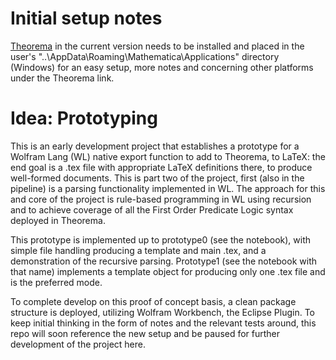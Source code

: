 # Initial setup notes

[Theorema](https://www3.risc.jku.at/research/theorema/software/) in the current version needs to be installed and placed in the user's "..\AppData\Roaming\Mathematica\Applications" directory (Windows) for an easy setup, more notes and concerning other platforms under the Theorema link.

# Idea: Prototyping

This is an early development project that establishes a prototype for a Wolfram Lang (WL) native export function to add to Theorema, to LaTeX: the end goal is a .tex file with appropriate LaTeX definitions there, to produce well-formed documents. This is part two of the project, first (also in the pipeline) is a parsing functionality implemented in WL. The approach for this and core of the project is rule-based programming in WL using recursion and to achieve coverage of all the First Order Predicate Logic syntax deployed in Theorema.

This prototype is implemented up to prototype0 (see the notebook), with simple file handling producing a template and main .tex, and a demonstration of the recursive parsing. Prototype1 (see the notebook with that name) implements a template object for producing only one .tex file and is the preferred mode. 

To complete develop on this proof of concept basis, a clean package structure is deployed, utilizing Wolfram Workbench, the Eclipse Plugin. To keep initial thinking in the form of notes and the relevant tests around, this repo will soon reference the new setup and be paused for further development of the project here.